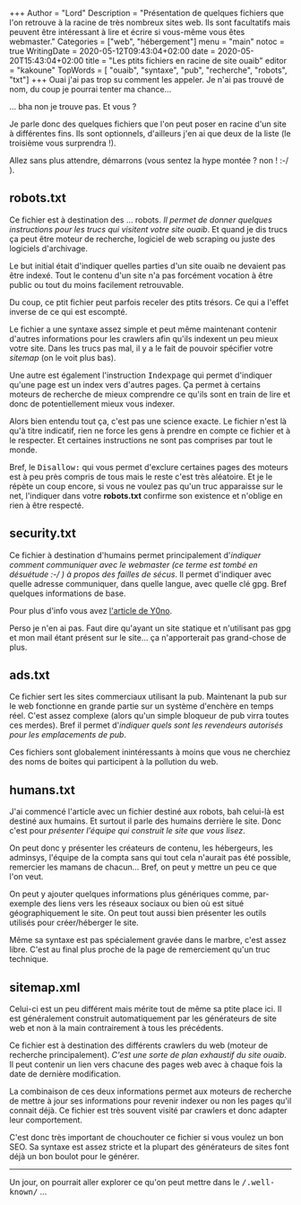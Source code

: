 +++
Author = "Lord"
Description = "Présentation de quelques fichiers que l'on retrouve à la racine de très nombreux sites web. Ils sont facultatifs mais peuvent être intéressant à lire et écrire si vous-même vous êtes webmaster."
Categories = ["web", "hébergement"]
menu = "main"
notoc = true
WritingDate = 2020-05-12T09:43:04+02:00
date = 2020-05-20T15:43:04+02:00
title = "Les ptits fichiers en racine de site ouaib"
editor = "kakoune"
TopWords = [  "ouaib", "syntaxe", "pub", "recherche", "robots", "txt"]
+++
Ouai j'ai pas trop su comment les appeler.
Je n'ai pas trouvé de nom, du coup je pourrai tenter ma chance…

… bha non je trouve pas.
Et vous ?

Je parle donc des quelques fichiers que l'on peut poser en racine d'un site à différentes fins. 
Ils sont optionnels, d'ailleurs j'en ai que deux de la liste (le troisième vous surprendra !).

Allez sans plus attendre, démarrons (vous sentez la hype montée ? non ! :-/ ).

## robots.txt
Ce fichier est à destination des … robots.
*Il permet de donner quelques instructions pour les trucs qui visitent votre site ouaib*.
Et quand je dis trucs ça peut être moteur de recherche, logiciel de web scraping ou juste des logiciels d'archivage.

Le but initial était d'indiquer quelles parties d'un site ouaib ne devaient pas être indexé.
Tout le contenu d'un site n'a pas forcément vocation à être public ou tout du moins facilement retrouvable.

Du coup, ce ptit fichier peut parfois receler des ptits trésors.
Ce qui a l'effet inverse de ce qui est escompté.

Le fichier a une syntaxe assez simple et peut même maintenant contenir d'autres informations pour les crawlers afin qu'ils indexent un peu mieux votre site.
Dans les trucs pas mal, il y a le fait de pouvoir spécifier votre *sitemap* (on le voit plus bas).

Une autre est également l'instruction <samp>Indexpage</samp> qui permet d'indiquer qu'une page est un index vers d'autres pages.
Ça permet à certains moteurs de recherche de mieux comprendre ce qu'ils sont en train de lire et donc de potentiellement mieux vous indexer.

Alors bien entendu tout ça, c'est pas une science exacte.
Le fichier n'est là qu'à titre indicatif, rien ne force les gens à prendre en compte ce fichier et à le respecter.
Et certaines instructions ne sont pas comprises par tout le monde.

Bref, le <samp>Disallow:</samp> qui vous permet d'exclure certaines pages des moteurs est à peu près compris de tous mais le reste c'est très aléatoire.
Et je le répète un coup encore, si vous ne voulez pas qu'un truc apparaisse sur le net, l'indiquer dans votre **robots.txt** confirme son existence et n'oblige en rien à être respecté.

## security.txt
Ce fichier à destination d'humains permet principalement d'*indiquer comment communiquer avec le webmaster (ce terme est tombé en désuétude :-/ ) à propos des failles de sécus*.
Il permet d'indiquer avec quelle adresse communiquer, dans quelle langue, avec quelle clé gpg.
Bref quelques informations de base.

Pour plus d'info vous avez [l'article de Y0no](https://y0no.fr/posts/decouverte-security-txt/).

Perso je n'en ai pas.
Faut dire qu'ayant un site statique et n'utilisant pas gpg et mon mail étant présent sur le site… ça n'apporterait pas grand-chose de plus.

## ads.txt
Ce fichier sert les sites commerciaux utilisant la pub.
Maintenant la pub sur le web fonctionne en grande partie sur un système d'enchère en temps réel.
C'est assez complexe (alors qu'un simple bloqueur de pub virra toutes ces merdes).
Bref il permet d'*indiquer quels sont les revendeurs autorisés pour les emplacements de pub*.

Ces fichiers sont globalement inintéressants à moins que vous ne cherchiez des noms de boites qui participent à la pollution du web.

## humans.txt
J'ai commencé l'article avec un fichier destiné aux robots, bah celui-là est destiné aux humains.
Et surtout il parle des humains derrière le site.
Donc c'est pour *présenter l'équipe qui construit le site que vous lisez*.

On peut donc y présenter les créateurs de contenu, les hébergeurs, les adminsys, l'équipe de la compta sans qui tout cela n'aurait pas été possible, remercier les mamans de chacun…
Bref, on peut y mettre un peu ce que l'on veut.

On peut y ajouter quelques informations plus génériques comme, par-exemple des liens vers les réseaux sociaux ou bien où est situé géographiquement le site.
On peut tout aussi bien présenter les outils utilisés pour créer/héberger le site.

Même sa syntaxe est pas spécialement gravée dans le marbre, c'est assez libre.
C'est au final plus proche de la page de remerciement qu'un truc technique.

## sitemap.xml
Celui-ci est un peu différent mais mérite tout de même sa ptite place ici.
Il est généralement construit automatiquement par les générateurs de site web et non à la main contrairement à tous les précédents.

Ce fichier est à destination des différents crawlers du web (moteur de recherche principalement).
*C'est une sorte de plan exhaustif du site ouaib*.
Il peut contenir un lien vers chacune des pages web avec à chaque fois la date de dernière modification.

La combinaison de ces deux informations permet aux moteurs de recherche de mettre à jour ses informations pour revenir indexer ou non les pages qu'il connait déjà.
Ce fichier est très souvent visité par crawlers et donc adapter leur comportement.

C'est donc très important de chouchouter ce fichier si vous voulez un bon SEO.
Sa syntaxe est assez stricte et la plupart des générateurs de sites font déjà un bon boulot pour le générer.


----------
Un jour, on pourrait aller explorer ce qu'on peut mettre dans le <samp>/.well-known/</samp> …
